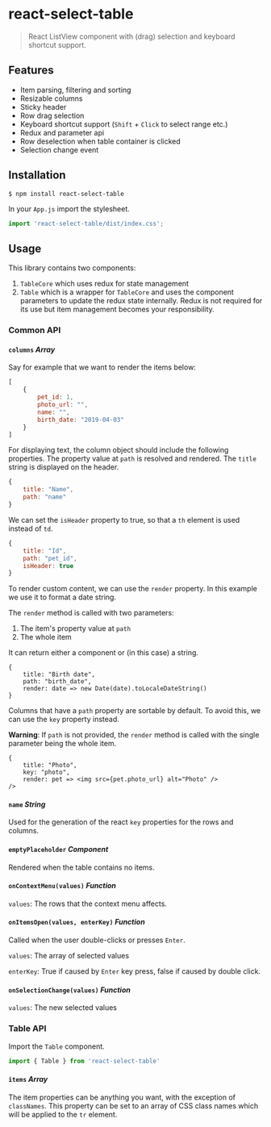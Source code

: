 # react-select-table

> React ListView component with (drag) selection and keyboard shortcut support.

## Features

* Item parsing, filtering and sorting
* Resizable columns
* Sticky header
* Row drag selection
* Keyboard shortcut support (`Shift` + `Click` to select range etc.)
* Redux and parameter api
* Row deselection when table container is clicked
* Selection change event

## Installation

```shell
$ npm install react-select-table
```

In your `App.js` import the stylesheet.

````javascript
import 'react-select-table/dist/index.css';
````

## Usage

This library contains two components: 

1. `TableCore` which uses redux for state management
2. `Table` which is a wrapper for `TableCore` and uses the component parameters to update the redux state internally. Redux is not required for its use but item management becomes your responsibility.

### Common API

#### `columns` _Array_

Say for example that we want to render the items below:

```javascript
[
    {
        pet_id: 1,
        photo_url: "",
        name: "",
        birth_date: "2019-04-03"
    }
]
```

For displaying text, the column object should include the following properties. The property value at `path` is resolved and rendered. The `title` string is displayed on the header.

```javascript
{
    title: "Name",
    path: "name"
}
```

We can set the `isHeader` property to true, so that a `th` element is used instead of `td`.

```javascript
{
	title: "Id",
	path: "pet_id",
	isHeader: true
}
```

To render custom content, we can use the `render` property. In this example we use it to format a date string.

The `render` method is called with two parameters: 

1. The item's property value at `path`  
2. The whole item

It can return either a component or (in this case) a string.

```react
{
	title: "Birth date",
	path: "birth_date",
	render: date => new Date(date).toLocaleDateString()
}
```

Columns that have a `path` property are sortable by default. To avoid this, we can use the `key` property instead.

__Warning__: If `path` is not provided, the `render` method is called with the single parameter being the whole item.

```react
{
    title: "Photo",
    key: "photo",
    render: pet => <img src={pet.photo_url} alt="Photo" />
/>
```

#### `name` _String_

Used for the generation of the react `key` properties for the rows and columns.

#### `emptyPlaceholder` _Component_

Rendered when the table contains no items.

#### `onContextMenu(values)` _Function_

`values`: The rows that the context menu affects.

#### `onItemsOpen(values, enterKey)` _Function_

Called when the user double-clicks or presses `Enter`.

`values`: The array of selected values

`enterKey`: True if caused by `Enter` key press, false if caused by double click.

#### `onSelectionChange(values)` _Function_

`values`: The new selected values

### Table API

Import the `Table` component.

```javascript
import { Table } from 'react-select-table'
```

#### `items` _Array_

The item properties can be anything you want, with the exception of `classNames`. This property can be set to an array of CSS class names which will be applied to the `tr` element.

